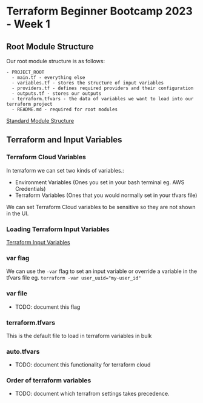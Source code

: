 # Terraform Beginner Bootcamp 2023 - Week 1


## Root Module Structure

Our root module structure is as follows:

```
- PROJECT_ROOT
  - main.tf - everything else
  - variables.tf - stores the structure of input variables
  - providers.tf - defines required providers and their configuration
  - outputs.tf - stores our outputs
  - terraform.tfvars - the data of variables we want to load into our terraform project
  - README.md - required for root modules
```

[Standard Module Structure](https://developer.hashicorp.com/terraform/language/modules/develop/structure)

## Terraform and Input Variables

### Terraform Cloud Variables

In terraform we can set two kinds of variables.:
- Environment Variables (Ones you set in your bash terminal eg. AWS Credentials)
- Terraform Variables (Ones that you would normally set in your tfvars file)

We can set Terraform Cloud variables to be sensitive so they are not shown in the UI.

### Loading Terraform Input Variables

[Terraform Input Variables](https://developer.hashicorp.com/terraform/language/values/variables)

### var flag
We can use the `-var` flag to set an input variable or override a variable in the tfvars file eg. `terraform -var user_uuid="my-user_id"`

### var file

- TODO: document this flag

### terraform.tfvars

This is the default file to load in terraform variables in bulk

### auto.tfvars

- TODO: document this functionality for terraform cloud

### Order of terraform variables

- TODO: document which terrafrom settings takes precedence.